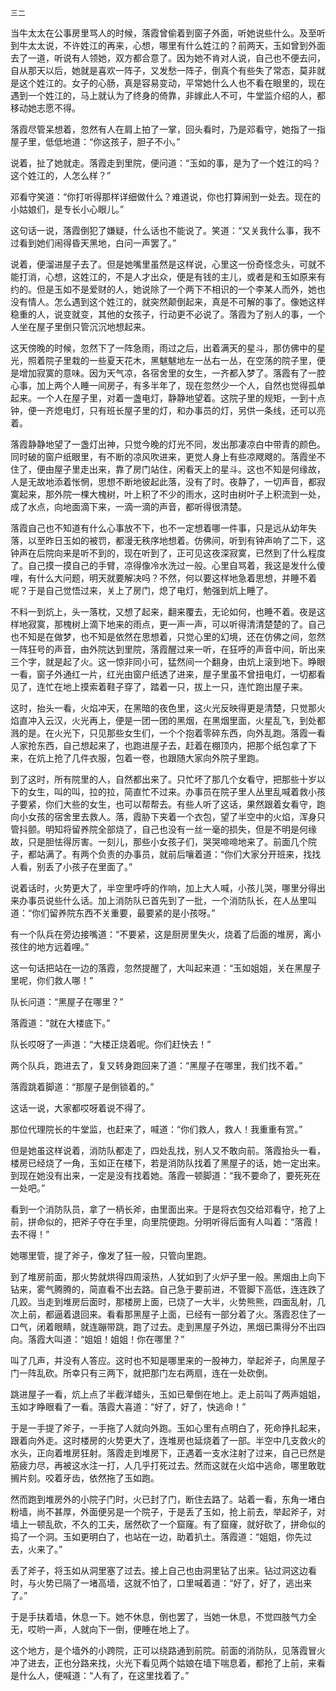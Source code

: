     三二 

   当牛太太在公事房里骂人的时候，落霞曾偷着到窗子外面，听她说些什么。及至听到牛太太说，不许姓江的再来，心想，哪里有什么姓江的？前两天，玉如曾到外面去了一道，听说有人领她，双方都合意了。因为她不肯对人说，自己也不便去问，自从那天以后，她就是喜欢一阵子，又发愁一阵子，倒真个有些失了常态，莫非就是这个姓江的。女子的心肠，真是容易变动，平常她什么人也不看在眼里的，现在遇到一个姓江的，马上就认为了终身的倚靠，非嫁此人不可，牛堂监介绍的人，都移动她志愿不得。

   落霞尽管呆想着，忽然有人在肩上拍了一掌，回头看时，乃是邓看守，她指了一指屋子里，低低地道：“你这孩子，胆子不小。”

   说着，扯了她就走。落霞走到里院，便问道：“玉如的事，是为了一个姓江的吗？这个姓江的，人怎么样？”

   邓看守笑道：“你打听得那样详细做什么？难道说，你也打算闹到一处去。现在的小姑娘们，是专长小心眼儿。”

   这句话一说，落霞倒犯了嫌疑，什么话也不能说了。笑道：“又关我什么事，我不过看到她们闹得昏天黑地，白问一声罢了。”

   说着，便溜进屋子去了。但是她嘴里虽然是这样说，心里这一份奇怪念头，可就不能打消，心想，这姓江的，不是人才出众，便是有钱的主儿，或者是和玉如原来有约的。但是玉如不是爱财的人，她说除了一个两下不相识的一个李某人而外，她也没有情人。怎么遇到这个姓江的，就突然颠倒起来，真是不可解的事了。像她这样稳重的人，说变就变，其他的女孩子，行动更不必说了。落霞为了别人的事，一个人坐在屋子里倒只管沉沉地想起来。

   这天傍晚的时候，忽然下了一阵急雨，雨过之后，出着满天的星斗，那仿佛中的星光，照着院子里栽的一些夏天花木，黑魃魃地左一丛右一丛，在空荡的院子里，便是增加寂寞的意味。因为天气凉，各宿舍里的女生，一齐都入梦了。落霞有了一腔心事，加上两个人睡一间房子，有多半年了，现在忽然少一个人，自然也觉得孤单起来。一个人在屋子里，对着一盏电灯，静静地望着。这院子里的规矩，一到十点钟，便一齐熄电灯，只有班长屋子里的灯，和办事员的灯，另供一条线，还可以亮着。

   落霞静静地望了一盏灯出神，只觉今晚的灯光不同，发出那凄凉白中带青的颜色。同时破的窗户纸眼里，有不断的凉风吹进来，更觉人身上有些凉飕飕的。落霞坐不住了，便由屋子里走出来，靠了房门站住，闲看天上的星斗。这也不知是何缘故，人是无故地添着怅惘，思想不断地彼起此落，没有了时。夜静了，一切声音，都寂寞起来，那外院一棵大槐树，叶上积了不少的雨水，这时由树叶子上积流到一处，成了水点，向地面滴下来，一滴一滴的声音，都听得很清楚。

   落霞自己也不知道有什么心事放不下，也不一定想着哪一件事，只是远从幼年失落，以至昨日玉如的被罚，都漫无秩序地想着。仿佛间，听到有钟声响了二下，这钟声在后院向来是听不到的，现在听到了，正可见这夜深寂寞，已然到了什么程度了。自己摸一摸自己的手臂，凉得像冷水洗过一般。心里自骂着，我这是发什么傻哩，有什么大问题，明天就要解决吗？不然，何以要这样地急着思想，并睡不着呢？于是自己觉悟过来，关上了房门，熄了电灯，勉强到炕上睡了。

   不料一到炕上，头一落枕，又想了起来，翻来覆去，无论如何，也睡不着。夜是这样地寂寞，那槐树上滴下地来的雨点，更一声一声，可以听得清清楚楚的了。自己也不知是在做梦，也不知是依然在思想着，只觉心里的幻境，还在仿佛之间，忽然一阵狂号的声音，由外院达到里院，落霞醒过来一听，在狂呼的声音中间，昕出来三个字，就是起了火。这一惊非同小可，猛然间一个翻身，由炕上滚到地下。睁眼一看，窗子外通红一片，红光由窗户纸透了进来，屋子里虽不曾扭电灯，一切都看见了，连忙在地上摸索着鞋子穿了，踏着一只，拔上一只，连忙跑出屋子来。

   这时，抬头一看，火焰冲天，在黑暗的夜色里，这火光反映得更是清楚，只觉那火焰直冲入云汉，火光再上，便是一团一团的黑烟，在黑烟里面，火星乱飞，到处都溅的是。在火光下，只见那些女生们，一个个抱着零碎东西，向外乱跑。落霞一看人家抢东西，自己想起来了，也跑进屋子去，赶着在棚顶内，把那个纸包拿了下来，在炕上抢了几件衣服，包着一卷，也跟随大家向外院子里跑。

   到了这时，所有院里的人，自然都出来了。只忙坏了那几个女看守，把那些十岁以下的女生，叫的叫，拉的拉，简直忙不过来。办事员在院子里人丛里乱喊着救小孩子要紧，你们大些的女生，也可以帮帮去。有些人听了这话，果然跟着女看守，跑向小女孩的宿舍里去救人。落，霞胁下夹着一个衣包，望了半空中的火焰，浑身只管抖颤。明知将留养院全部烧了，自己也没有一丝一毫的损失，但是不明是何缘故，只是胆怯得厉害。一刻儿，那些小女孩子们，哭哭啼啼地来了。前面几个院子，都站满了。有两个负责的办事员，就前后嚷着道：“你们大家分开班来，找找人看，别丢了小孩子在里面了。”

   说着话时，火势更大了，半空里呼呼的作响，加上大人喊，小孩儿哭，哪里分得出来办事员说些什么话。加上消防队已首先到了一批，一个消防队长，在人丛里叫道：“你们留养院东西不关重要，最要紧的是小孩呀。”

   有一个队兵在旁边接嘴道：“不要紧，这是厨房里失火，烧着了后面的堆房，离小孩住的地方远着哩。”

   这一句话把站在一边的落霞，忽然提醒了，大叫起来道：“玉如姐姐，关在黑屋子里呢，你们救人哪！”

   队长问道：“黑屋子在哪里？”

   落霞道：“就在大楼底下。”

   队长哎呀了一声道：“大楼正烧着呢。你们赶快去！”

   两个队兵，跑进去了，复又转身跑回来了道：“黑屋子在哪里，我们找不着。”

   落霞跳着脚道：“那屋子是倒锁着的。”

   这话一说，大家都哎呀着说不得了。

   那位代理院长的牛堂监，也赶来了，喊道：“你们救人，救人！我重重有赏。”

   但是她虽这样说着，消防队都走了，四处乱找，别人又不敢向前。落霞抬头一看，楼房已经烧了一角，玉如正在楼下，若是消防队找着了黑屋子的话，她一定出来。到现在她没有出来，一定是没有找着她。落霞一顿脚道：“我不要命了，要死死在一处吧。”

   看到一个消防队员，拿了一柄长斧，由里面出来。于是将衣包交给邓看守，抢了上前，拼命似的，把斧子夺在手里，向里院便跑。分明听得后面有人叫着：“落霞！去不得！”

   她哪里管，提了斧子，像发了狂一般，只管向里跑。

   到了堆房前面，那火势就烘得四周滚热，人犹如到了火炉子里一般。黑烟由上向下钻来，雾气腾腾的，简直看不出去路。自己急于要前进，不管脚下高低，连连跌了几跤。当走到堆房后面时，那楼房上面，已烧了一大半，火势熊熊，四面乱射，几次上前，都逼着退回来。看看那黑屋子上面，已经有一部分着了火。落霞忍住了一口气，闭着眼睛，就连蹦带跳，跑了过去。走到黑屋子外边，黑烟已熏得分不出四向。落霞大叫道：“姐姐！姐姐！你在哪里？”

   叫了几声，并没有人答应。这时也不知是哪里来的一股神力，举起斧子，向黑屋子门一阵乱砍。所幸只有三两下，就把那门左右两扇，连在一处砍倒。

   跳进屋子一看，炕上点了半截洋蜡头，玉如已晕倒在地上。走上前叫了两声姐姐，玉如才睁眼看了一看。落霞大喜道：“好了，好了，快逃命！”

   于是一手提了斧子，一手拖了人就向外跑。玉如心里有点明白了，死命挣扎起来，跟着向外走。这时楼房的火势更大了，连堆房也延烧着了一部。半空中几支救火的水头，正向着堆房狂射。落霞走到堆房下，正遇着一支水注射了过来，自己已然是筋疲力尽，再被这水注一打，人几乎打死过去。然而这就在火焰中逃命，哪里敢耽搁片刻。咬着牙齿，依然拖了玉如跑。

   然而跑到堆房外的小院子门时，火已封了门，断住去路了。站着一看，东角一堵白粉墙，尚不甚厚，外面便另是一个院子，于是丢了玉如，抢上前去，举起斧子，对墙上一顿乱砍，不久的工夫，居然砍了一个窟窿。有了窟窿，就好砍了，拼命似的捣了一个洞。玉如更明白了，也站在一边，助着扒土。落霞道：“姐姐，你先过去，火来了。”

   丢了斧子，将玉如从洞里塞了过去。接上自己也由洞里钻了出来。钻过洞这边看时，与火势已隔了一堵高墙，这就不怕了，口里喊着道：“好了，好了，逃出来了。”

   于是手扶着墙，休息一下。她不休息，倒也罢了，当她一休息，不觉四肢气力全无，哎哟一声，人就向下一倒，便睡在地上了。

   这个地方，是个墙外的小跨院，正可以绕路通到前院。前面的消防队，见落霞冒火冲了进去，正也分路来找，火光下看见两个姑娘在墙下喘息着，都抢了上前，来看是什么人，便喊道：“人有了，在这里找着了。”

